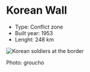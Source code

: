 <!--
West Longitude: 126
North Latitude: 39
East Longitude: 128.5
South Latitude: 37.5
-->

# Korean Wall
* Type: Conflict zone
* Built year: 1953
* Lenght: 248 km

![Korean soldiers at the border](http://c1.staticflickr.com/7/6012/5936363166_336c1bb0d2_b.jpg)

Photo: groucho
